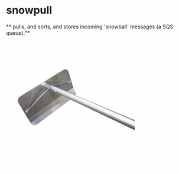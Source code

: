 snowpull
========

** pulls, and sorts, and stores incoming 'snowball' messages (a SQS queue).**

![Snowpull](snowpull.jpg)
